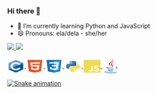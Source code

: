 ### Hi there 👋

- 🌱 I’m currently learning Python and JavaScript 
- 😄 Pronouns: ela/dela - she/her

 <div style="display: inline_block">
  <a href="https://github.com/camiscf">
  <img height="150px" src="https://github-readme-stats.vercel.app/api?username=camiscf&show_icons=true&theme=dracula&include_all_commits=true&count_private=true"/>
  <img height="150px" src="https://github-readme-stats.vercel.app/api/top-langs/?username=camiscf&layout=compact&langs_count=7&theme=dracula"/>
  <link rel="stylesheet" href="https://cdn.jsdelivr.net/gh/devicons/devicon@v2.13.0/devicon.min.css">

</div>
 <div style="display: inline_block"><br>
  <img align="center" alt="Camis-C" height="30" width="40" src="https://github.com/devicons/devicon/blob/master/icons/c/c-original.svg">
  <img align="center" alt="Camis-HTML" height="30" width="40" src="https://raw.githubusercontent.com/devicons/devicon/master/icons/html5/html5-original.svg">
  <img align="center" alt="Camis-CSS" height="30" width="40" src="https://raw.githubusercontent.com/devicons/devicon/master/icons/css3/css3-original.svg">
  <img align="center" alt="Camis-Python" height="30" width="40" src="https://raw.githubusercontent.com/devicons/devicon/master/icons/python/python-original.svg">
  <img align="center" alt="Camis-JS" height="30" width="40" src="https://raw.githubusercontent.com/devicons/devicon/master/icons/javascript/javascript-plain.svg">
  <img align="center" alt="Camis-JAVA" height="35" width="40" src="https://github.com/devicons/devicon/blob/master/icons/java/java-original.svg">
</div>

![Snake animation](https://github.com/camiscf/camiscf/blob/output/github-contribution-grid-snake.svg)
